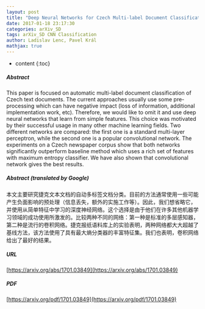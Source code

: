 ```yaml
---
layout: post
title: "Deep Neural Networks for Czech Multi-label Document Classification"
date: 2017-01-18 23:17:30
categories: arXiv_SD
tags: arXiv_SD CNN Classification
author: Ladislav Lenc, Pavel Král
mathjax: true
---
```


* content
{:toc}

##### Abstract
This paper is focused on automatic multi-label document classification of Czech text documents. The current approaches usually use some pre-processing which can have negative impact (loss of information, additional implementation work, etc). Therefore, we would like to omit it and use deep neural networks that learn from simple features. This choice was motivated by their successful usage in many other machine learning fields. Two different networks are compared: the first one is a standard multi-layer perceptron, while the second one is a popular convolutional network. The experiments on a Czech newspaper corpus show that both networks significantly outperform baseline method which uses a rich set of features with maximum entropy classifier. We have also shown that convolutional network gives the best results.

##### Abstract (translated by Google)
本文主要研究捷克文本文档的自动多标签文档分类。目前的方法通常使用一些可能产生负面影响的预处理（信息丢失，额外的实施工作等）。因此，我们想省略它，并使用从简单特征中学习的深度神经网络。这个选择是由于他们在许多其他机器学习领域的成功使用所激发的。比较两种不同的网络：第一种是标准的多层感知器，第二种是流行的卷积网络。捷克报纸语料库上的实验表明，两种网络都大大超越了基线方法，该方法使用了具有最大熵分类器的丰富特征集。我们也表明，卷积网络给出了最好的结果。

##### URL
[https://arxiv.org/abs/1701.03849](https://arxiv.org/abs/1701.03849)

##### PDF
[https://arxiv.org/pdf/1701.03849](https://arxiv.org/pdf/1701.03849)

